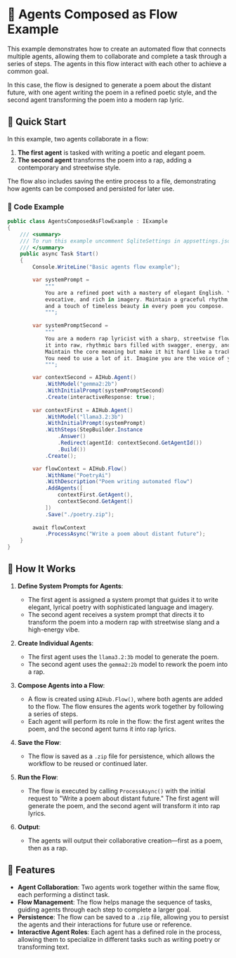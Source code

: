 # 📝 Agents Composed as Flow Example

This example demonstrates how to create an automated flow that connects multiple agents, allowing them to collaborate and complete a task through a series of steps. The agents in this flow interact with each other to achieve a common goal. 

In this case, the flow is designed to generate a poem about the distant future, with one agent writing the poem in a refined poetic style, and the second agent transforming the poem into a modern rap lyric.

## 🚀 Quick Start

In this example, two agents collaborate in a flow:
1. **The first agent** is tasked with writing a poetic and elegant poem.
2. **The second agent** transforms the poem into a rap, adding a contemporary and streetwise style.

The flow also includes saving the entire process to a file, demonstrating how agents can be composed and persisted for later use.

### 📝 Code Example

```csharp
public class AgentsComposedAsFlowExample : IExample
{
    /// <summary>
    /// To run this example uncomment SqliteSettings in appsettings.json as we need persistence for agents and chats
    /// </summary>
    public async Task Start()
    {
        Console.WriteLine("Basic agents flow example");

        var systemPrompt =
            """
            You are a refined poet with a mastery of elegant English. Your verses should be lyrical,
            evocative, and rich in imagery. Maintain a graceful rhythm, sophisticated vocabulary,
            and a touch of timeless beauty in every poem you compose.
            """;
        
        var systemPromptSecond =
            """
            You are a modern rap lyricist with a sharp, streetwise flow. Take the given poem and transform
            it into raw, rhythmic bars filled with swagger, energy, and contemporary slang. 
            Maintain the core meaning but make it hit hard like a track that bumps in the streets. Try to use slang like "yo yo", "gimmie", and "pull up".
            You need to use a lot of it. Imagine you are the voice of youth.
            """;

        var contextSecond = AIHub.Agent()
            .WithModel("gemma2:2b")
            .WithInitialPrompt(systemPromptSecond)
            .Create(interactiveResponse: true);
        
        var contextFirst = AIHub.Agent()
            .WithModel("llama3.2:3b")
            .WithInitialPrompt(systemPrompt)
            .WithSteps(StepBuilder.Instance
                .Answer()
                .Redirect(agentId: contextSecond.GetAgentId())
                .Build())
            .Create();

        var flowContext = AIHub.Flow()
            .WithName("PoetryAi")
            .WithDescription("Poem writing automated flow")
            .AddAgents([
                contextFirst.GetAgent(),
                contextSecond.GetAgent()
            ])
            .Save("./poetry.zip");
        
        await flowContext
            .ProcessAsync("Write a poem about distant future");
    }
}
```

## 🔹 How It Works
1. **Define System Prompts for Agents**: 
   - The first agent is assigned a system prompt that guides it to write elegant, lyrical poetry with sophisticated language and imagery.
   - The second agent receives a system prompt that directs it to transform the poem into a modern rap with streetwise slang and a high-energy vibe.

2. **Create Individual Agents**: 
   - The first agent uses the `llama3.2:3b` model to generate the poem.
   - The second agent uses the `gemma2:2b` model to rework the poem into a rap.

3. **Compose Agents into a Flow**:
   - A flow is created using `AIHub.Flow()`, where both agents are added to the flow. The flow ensures the agents work together by following a series of steps.
   - Each agent will perform its role in the flow: the first agent writes the poem, and the second agent turns it into rap lyrics.

4. **Save the Flow**:
   - The flow is saved as a `.zip` file for persistence, which allows the workflow to be reused or continued later.

5. **Run the Flow**:
   - The flow is executed by calling `ProcessAsync()` with the initial request to "Write a poem about distant future." The first agent will generate the poem, and the second agent will transform it into rap lyrics.

6. **Output**:
   - The agents will output their collaborative creation—first as a poem, then as a rap.

## 🔧 Features
- **Agent Collaboration**: Two agents work together within the same flow, each performing a distinct task.
- **Flow Management**: The flow helps manage the sequence of tasks, guiding agents through each step to complete a larger goal.
- **Persistence**: The flow can be saved to a `.zip` file, allowing you to persist the agents and their interactions for future use or reference.
- **Interactive Agent Roles**: Each agent has a defined role in the process, allowing them to specialize in different tasks such as writing poetry or transforming text.

